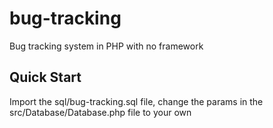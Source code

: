 # bug-tracking
Bug tracking system in PHP with no framework

## Quick Start
Import the sql/bug-tracking.sql file, change the params in the src/Database/Database.php file to your own
